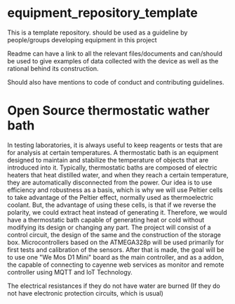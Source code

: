 # equipment_repository_template

This is a template repository. should be used as a guideline by people/groups developing equipment in this project

Readme can have a link to all the relevant files/documents and can/should be used to give examples of data collected with the device as well as the rational behind its construction.

Should also have mentions to code of conduct and contributing guidelines.

# Open Source thermostatic wather bath 
In testing laboratories, it is always useful to keep reagents or tests that are for analysis at certain temperatures.
A thermostatic bath is an equipment designed to maintain and stabilize the temperature of objects that are introduced into it.
Typically, thermostatic baths are composed of electric heaters that heat distilled water, and when they reach a certain temperature, they are automatically disconnected from the power.
Our idea is to use efficiency and robustness as a basis, which is why we will use Peltier cells to take advantage of the Peltier effect, normally used as thermoelectric coolant.
But, the advantage of using these cells, is that if we reverse the polarity, we could extract heat instead of generating it.
Therefore, we would have a thermostatic bath capable of generating heat or cold without modifying its design or changing any part.
The project will consist of a control circuit, the design of the same and the construction of the storage box.
Microcontrollers based on the ATMEGA328p will be used primarily for first tests and calibration of the sensors.
After that is made, the goal will be to use one "We Mos D1 Mini" board as the main controller, and as a addon, the capable of connecting to cayenne web services as monitor and remote controller using MQTT and IoT Technology.
 

The electrical resistances if they do not have water are burned (If they do not have electronic protection circuits, which is usual)
